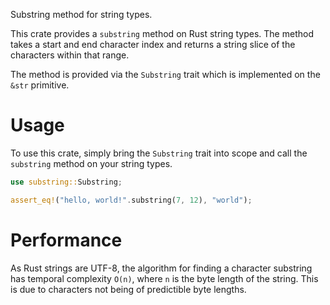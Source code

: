 Substring method for string types.

This crate provides a `substring` method on Rust string types. The method takes a start and end
character index and returns a string slice of the characters within that range.

The method is provided via the `Substring` trait which is implemented on the `&str` primitive.

# Usage

To use this crate, simply bring the `Substring` trait into scope and call the `substring` method on
your string types.

```rust
use substring::Substring;

assert_eq!("hello, world!".substring(7, 12), "world");
```

# Performance

As Rust strings are UTF-8, the algorithm for finding a character substring has temporal complexity
`O(n)`, where `n` is the byte length of the string. This is due to characters not being of
predictible byte lengths.
